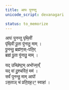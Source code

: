```yaml
---
title: आपः पुनन्तु
unicode_script: devanagari

status: to_memorize
---
```


आपः॑ पुनन्तु पृथि॒वीं  
पृ॑थि॒वी पू॒ता पु॑नातु॒ माम् ।  
पु॒नन्तु॒ ब्रह्म॑ण॒स्-पति॒र्  
ब्रह्म॑ पू॒ता पु॑नातु॒ माम् ।  

यद् उच्छि॑ष्ट॒म् अभो॑ज्य॒य्ँ  
यद् वा॑ दु॒श्चरि॑तं॒ मम॑ ।  
सर्वं॑ पुनन्तु॒ माम् आपो॑   
ऽस॒ताञ् च॑ प्रति॒ग्रह॒२ꣳ॒ स्वाहा॑ ।
